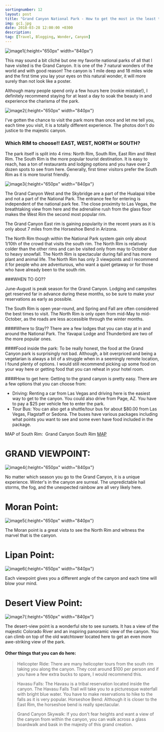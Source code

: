 ```yaml
---
sortingnumber: 12
layout: post
title: "Grand Canyon National Park - How to get the most in the least time!"
img: gc1.jpg
date: 2018-03-28 12:00:00 +0300
description:
tag: [Travel, Blogging, Wonder, Canyon]
---
```


![image1]({{site.baseurl}}/assets/img/gc1.jpg){:height="650px" width="840px"}

This may sound a bit cliché but one my favorite national parks of all that I have visited is the Grand Canyon. It is one of the 7 natural wonders of the world and with good reason! The canyon is 1 mile deep and 18 miles wide and the first time you lay your eyes on this natural wonder, it will more surely than not look like a poster.

Although many people spend only a few hours here (rookie mistake!), I definitely recommend staying for at least a day to soak the beauty in and experience the charisma of the park.

![image2]({{site.baseurl}}/assets/img/gc2.jpg){:height="650px" width="840px"}

I've gotten the chance to visit the park more than once and let me tell you, each time you visit, it is a totally different experience. The photos don't do justice to the majestic canyon.

### Which RIM to choose!! EAST, WEST, NORTH or SOUTH?
The park itself is split into 4 rims: North Rim, South Rim, East Rim and West Rim. The South Rim is the more popular tourist destination. It is easy to reach, has a ton of restaurants and lodging options and you have over 2 dozen spots to see from here. Generally, first timer visitors prefer the South Rim as it is more tourist friendly.

![image3]({{site.baseurl}}/assets/img/gc3.jpg){:height="650px" width="840px"}

The Grand Canyon West and the Skybridge are a part of the Hualapai tribe and not a part of the National Park. The entrance fee for entering is independent of the national park fee. The close proximity to Las Vegas, the breathtaking view from here and the adrenaline rush from the glass floor makes the West Rim the second most popular rim.

The Grand Canyon East rim is gaining popularity in the recent years as it is only about 7 miles from the Horseshoe Bend in Arizona.

The North Rim though within the National Park system gain only about 1/10th of the crowd that visits the south rim. The North Rim is relatively colder than the other rims and can be visited only from may to October due to heavy snowfall. The North Rim is spectacular during fall and has more plant and animal life. The North Rim has only 3 viewpoints and I recommend it for people who are adventurous, who want a quiet getaway or for those who have already been to the south rim.

###WHEN TO GO??

June-August is peak season for the Grand Canyon. Lodging and campsites get reserved far in advance during these months, so be sure to make your reservations as early as possible.

The South Rim is open year-round, and Spring and Fall are often considered the best times to visit. The North Rim is only open from mid-May to mid-October, as the roads are less accessible through the winter months.

####Where to Stay??
There are a few lodges that you can stay at in and around the National Park. The Yavapai Lodge and Thunderbird are two of the more popular ones.

####Food inside the park:
To be really honest, the food at the Grand Canyon park is surprisingly not bad. Although, a bit overpriced and being a vegetarian is always a bit of a struggle when in a seemingly remote location, I found plenty of options. I would still recommend picking up some food on your way here or getting food that you can reheat in your hotel room.

####How to get here:
Getting to the grand canyon is pretty easy. There are a few options that you can choose from:

<ul>
 <li>Driving: Renting a car from Las Vegas and driving here is the easiest way to get to the canyon. You could also drive from Page, AZ. You have to pay a $25 per vehicle fee to enter the park.</li>

 <li>Tour Bus: You can also get a shuttle/tour bus for about $80.00 from Las Vegas, Flagstaff or Sedona. The buses have various packages including what points you want to see and some even have food included in the package.</li>
</ul>

MAP of South Rim:  Grand Canyon South Rim <a href= "https://www.nps.gov/grca/planyourvisit/upload/desert-view.pdf"> MAP </a>

# GRAND VIEWPOINT:

![image4]({{site.baseurl}}/assets/img/gc4.jpg){:height="650px" width="840px"}

No matter which season you go to the Grand Canyon, it is a unique experience. Winter's in the canyon are surreal. The unpredictable hail storms, the fog, and the unexpected rainbow are all very likely here.

# Moran Point:

![image5]({{site.baseurl}}/assets/img/gc5.jpg){:height="650px" width="840px"}

The Moran point is a great vista to see the North Rim and witness the marvel that is the canyon.

# Lipan Point:

![image6]({{site.baseurl}}/assets/img/gc6.jpg){:height="650px" width="840px"}

Each viewpoint gives you a different angle of the canyon and each time will blow your mind.

# Desert View Point:

![image7]({{site.baseurl}}/assets/img/gc7.jpg){:height="650px" width="840px"}

The desert-view point is a wonderful site to see sunsets. It has a view of the majestic Colorado River and an inspiring panoramic view of the canyon. You can climb on top of the old watchtower located here to get an even more awe-striking view of the park.

#### Other things that you can do here:

> Helicopter Ride: There are many helicopter tours from the south rim taking you along the canyon. They cost around $100 per person and if you have a few extra bucks to spare, I would recommend this.

> Havasu Falls: The Havasu is a tribal reservation located inside the canyon. The Havasu Falls Trail will take you to a picturesque waterfall with bright blue water. You have to make reservations to hike to the falls as it is very popular.
Horseshoe Bend: Although it is closer to the East Rim, the horseshoe bend is really spectacular.

> Grand Canyon Skywalk: If you don't fear heights and want a view of the canyon from within the canyon, you can walk across a glass boardwalk and bask in the majesty of this grand creation.
